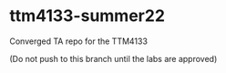 # ttm4133-summer22
Converged TA repo for the TTM4133

(Do not push to this branch until the labs are approved)
